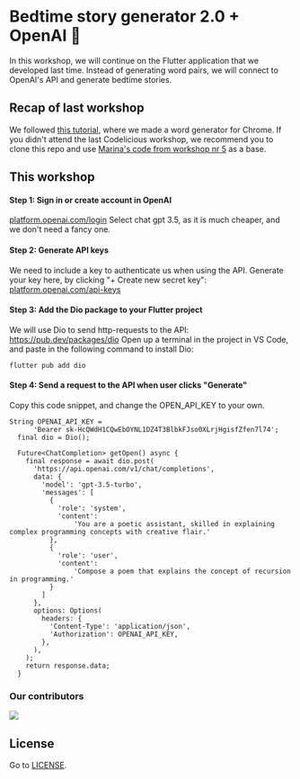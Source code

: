 # Bedtime story generator 2.0 + OpenAI 🌟
 In this workshop, we will continue on the Flutter application that we developed last time. Instead of generating word pairs, we will connect to OpenAI's API and generate bedtime stories. 

## Recap of last workshop
We followed [this tutorial](https://platform.openai.com/docs/quickstart?context=node), where we made a word generator for Chrome.
If you didn't attend the last Codelicious workshop, we recommend you to clone this repo and use [Marina's code from workshop nr 5](https://github.com/Codelicious-Oda-x-DNB/codelicious-event-tasks/tree/main/Nr.%205%2014-11-2023/marina-flutter_bedtime_story_generator) as a base.

## This workshop

#### Step 1: Sign in or create account in OpenAI
[platform.openai.com/login](https://platform.openai.com/login)
Select chat gpt 3.5, as it is much cheaper, and we don't need a fancy one.

#### Step 2: Generate API keys
We need to include a key to authenticate us when using the API.
Generate your key here, by clicking "+ Create new secret key": [platform.openai.com/api-keys](https://platform.openai.com/api-keys)

#### Step 3: Add the Dio package to your Flutter project
We will use Dio to send http-requests to the API: https://pub.dev/packages/dio
Open up a terminal in the project in VS Code, and paste in the following command to install Dio:
```
flutter pub add dio
```


#### Step 4: Send a request to the API when user clicks "Generate"
Copy this code snippet, and change the OPEN_API_KEY to your own.

```
String OPENAI_API_KEY =
      'Bearer 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';
  final dio = Dio();

  Future<ChatCompletion> getOpen() async {
    final response = await dio.post(
      'https://api.openai.com/v1/chat/completions',
      data: {
        'model': 'gpt-3.5-turbo',
        'messages': [
          {
            'role': 'system',
            'content':
                'You are a poetic assistant, skilled in explaining complex programming concepts with creative flair.'
          },
          {
            'role': 'user',
            'content':
                'Compose a poem that explains the concept of recursion in programming.'
          }
        ]
      },
      options: Options(
        headers: {
          'Content-Type': 'application/json',
          'Authorization': OPENAI_API_KEY,
        },
      ),
    );
    return response.data;
  }

```


### Our contributors
<a href="https://github.com/Codelicious-Oda-x-DNB/codelicious-event-tasks/graphs/contributors">
  <img src="https://contrib.rocks/image?repo=Codelicious-Oda-x-DNB/codelicious-event-tasks" />
</a>

## License

Go to [LICENSE](https://github.com/Codelicious-Oda-x-DNB/codelicious-event-tasks/blob/main/LICENSE).
